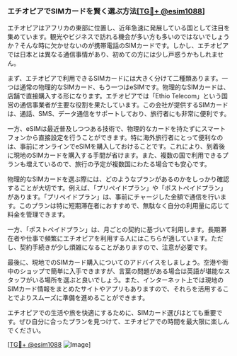 ### エチオピアでSIMカードを賢く選ぶ方法[[TG💪+ @esim1088](https://t.me/s/esim1088)]

エチオピアはアフリカの東部に位置し、近年急速に発展している国として注目を集めています。観光やビジネスで訪れる機会が多い方も多いのではないでしょうか？そんな時に欠かせないのが携帯電話のSIMカードです。しかし、エチオピアでは日本とは異なる通信事情があり、初めての方には少し戸惑うかもしれません。

まず、エチオピアで利用できるSIMカードには大きく分けて二種類あります。一つは通常の物理的なSIMカード、もう一つはeSIMです。物理的なSIMカードは、店舗で直接購入する形になります。エチオピアでは「Ethio Telecom」という国営の通信事業者が主要な役割を果たしています。この会社が提供するSIMカードは、通話、SMS、データ通信をサポートしており、旅行者にも非常に便利です。

一方、eSIMは最近普及しつつある技術で、物理的なカードを持たずにスマートフォンから直接設定を行うことができます。特に海外旅行者にとって便利なのは、事前にオンラインでeSIMを購入しておけることです。これにより、到着後に現地のSIMカードを購入する手間が省けます。また、複数の国で利用できるプランも増えているので、旅行の予定が複数国にわたる場合でも安心です。

物理的なSIMカードを選ぶ際には、どのようなプランがあるのかをしっかり確認することが大切です。例えば、「プリペイドプラン」や「ポストペイドプラン」があります。「プリペイドプラン」は、事前にチャージした金額で通信を行います。このプランは特に短期滞在者におすすめで、無駄なく自分の利用量に応じて料金を管理できます。

一方、「ポストペイドプラン」は、月ごとの契約に基づいて利用します。長期滞在者や仕事で頻繁にエチオピアを利用する人にはこちらが適しています。ただし、契約手続きが少し煩雑になることがありますので、注意が必要です。

最後に、現地でのSIMカード購入についてのアドバイスをしましょう。空港や街中のショップで簡単に入手できますが、言葉の問題がある場合は英語が堪能なスタッフがいる場所を選ぶと良いでしょう。また、インターネット上では現地のSIMカード情報をまとめたサイトやアプリもありますので、それらを活用することでよりスムーズに準備を進めることができます。

エチオピアでの生活や旅を快適にするために、SIMカード選びはとても重要です。ぜひ自分に合ったプランを見つけて、エチオピアでの時間を最大限に楽しんでください。

[[TG💪+ @esim1088](https://t.me/s/esim1088) ![Image](https://i.postimg.cc/Y0z9fWf4/image.png)]